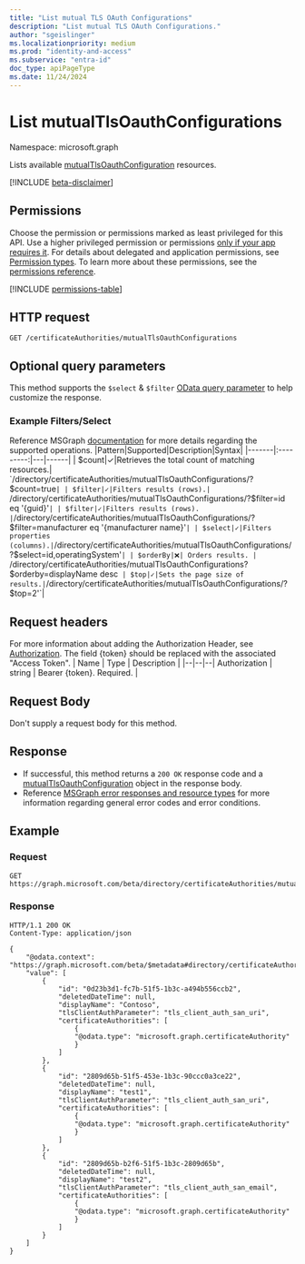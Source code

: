 ```yaml
---
title: "List mutual TLS OAuth Configurations"
description: "List mutual TLS OAuth Configurations."
author: "sgeislinger"
ms.localizationpriority: medium
ms.prod: "identity-and-access"
ms.subservice: "entra-id"
doc_type: apiPageType
ms.date: 11/24/2024
---
```


# List mutualTlsOauthConfigurations

Namespace: microsoft.graph

Lists available [mutualTlsOauthConfiguration](../resources/mutualTlsOauthConfiguration.md) resources.

[!INCLUDE [beta-disclaimer](../../includes/beta-disclaimer.md)]

## Permissions

Choose the permission or permissions marked as least privileged for this API. Use a higher privileged permission or permissions [only if your app requires it](/graph/permissions-overview#best-practices-for-using-microsoft-graph-permissions). For details about delegated and application permissions, see [Permission types](/graph/permissions-overview#permission-types). To learn more about these permissions, see the [permissions reference](/graph/permissions-reference).

<!-- {
  "blockType": "permissions",
  "name": "certificateauthoritypath-list-mutualtlsoauthconfigurations-permissions"
}
-->
[!INCLUDE [permissions-table](../includes/permissions/certificateauthoritypath-list-mutualtlsoauthconfigurations-permissions.md)]

## HTTP request

<!-- { "blockType": "ignored" } -->
```http
GET /certificateAuthorities/mutualTlsOauthConfigurations
```

## Optional query parameters

This method supports the `$select` & `$filter` [OData query parameter](/graph/query-parameters) to help customize the response.

### Example Filters/Select

Reference MSGraph [documentation](/graph/query-parameters) for more details regarding the supported operations.
|Pattern|Supported|Description|Syntax|
|-------|:---------:|---|------|
| $count|✓|Retrieves the total count of matching resources.| `/directory/certificateAuthorities/mutualTlsOauthConfigurations/?$count=true`|
| $filter|✓|Filters results (rows).| `/directory/certificateAuthorities/mutualTlsOauthConfigurations/?$filter=id eq '{guid}'`|
| $filter|✓|Filters results (rows). |`/directory/certificateAuthorities/mutualTlsOauthConfigurations/?$filter=manufacturer eq '{manufacturer name}'`|
| $select|✓|Filters properties (columns).|`/directory/certificateAuthorities/mutualTlsOauthConfigurations/?$select=id,operatingSystem'`|
| $orderBy|❌| Orders results. | `/directory/certificateAuthorities/mutualTlsOauthConfigurations?$orderby=displayName desc`
| $top|✓|Sets the page size of results.|`/directory/certificateAuthorities/mutualTlsOauthConfigurations/?$top=2'`|

## Request headers
For more information about adding the Authorization Header, see [Authorization](/graph/security-authorization). The field {token} should be replaced with the associated "Access Token".
| Name | Type |	Description |
|--|--|--|
Authorization	| string	| Bearer {token}. Required. |

## Request Body

Don't supply a request body for this method.

## Response

- If successful, this method returns a `200 OK` response code and a [mutualTlsOauthConfiguration](../resources/mutualTlsOauthConfiguration.md) object in the response body.
- Reference [MSGraph error responses and resource types](/graph/errors) for more information regarding general error codes and error conditions.

## Example

### Request
<!-- {
  "blockType": "request",
  "name": "certificateauthoritypath-list-mutualtlsoauthconfigurations-permissions"
}
-->

```http
GET https://graph.microsoft.com/beta/directory/certificateAuthorities/mutualTlsOauthConfigurations
```

### Response

<!-- {
  "blockType": "response",
  "truncated": true,
  "@odata.type": "microsoft.graph.mutualTlsOauthConfiguration",
  "isCollection": true
}
-->

```http
HTTP/1.1 200 OK
Content-Type: application/json

{
    "@odata.context": "https://graph.microsoft.com/beta/$metadata#directory/certificateAuthorities/mutualTlsOauthConfigurations",
    "value": [
        {
            "id": "0d23b3d1-fc7b-51f5-1b3c-a494b556ccb2",
            "deletedDateTime": null,
            "displayName": "Contoso",
            "tlsClientAuthParameter": "tls_client_auth_san_uri",
            "certificateAuthorities": [
                {
                "@odata.type": "microsoft.graph.certificateAuthority"
                }
            ]
        },
        {
            "id": "2809d65b-51f5-453e-1b3c-90ccc0a3ce22",
            "deletedDateTime": null,
            "displayName": "test1",
            "tlsClientAuthParameter": "tls_client_auth_san_uri",
            "certificateAuthorities": [
                {
                "@odata.type": "microsoft.graph.certificateAuthority"
                }
            ]
        },
        {
            "id": "2809d65b-b2f6-51f5-1b3c-2809d65b",
            "deletedDateTime": null,
            "displayName": "test2",
            "tlsClientAuthParameter": "tls_client_auth_san_email",
            "certificateAuthorities": [
                {
                "@odata.type": "microsoft.graph.certificateAuthority"
                }
            ]
        }
    ]
}
```
